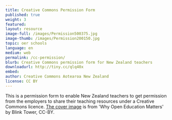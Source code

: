 ```yaml
---
title: Creative Commons Permission Form
published: true
weight: 3
featured: 
layout: resource
image-full: /images/Permission500375.jpg
image-thumb: /images/Permission200150.jpg
topic: oer schools
language: en
medium: web
permalink: /cc-permission/
blurb: Creative Commons permission form for New Zealand teachers
downloadurl: http://tiny.cc/qlq40x
embed:
author: Creative Commons Aotearoa New Zealand
license: CC BY 
---
```

This is a permission form to enable New Zealand teachers to get permission from the employers to share their teaching resources under a Creative Commons licence. <a href="https://vimeo.com/43401199">The cover image</a> is from 'Why Open Education Matters' by Blink Tower, CC-BY.
